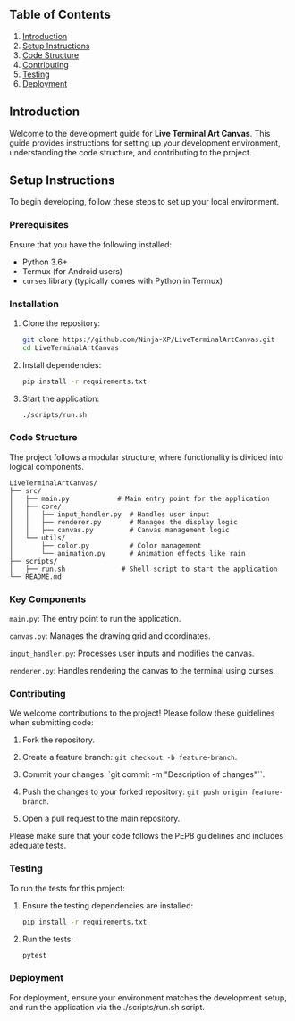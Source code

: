 ## Table of Contents
1. [Introduction](#introduction)
2. [Setup Instructions](#setup-instructions)
3. [Code Structure](#code-structure)
4. [Contributing](#contributing)
5. [Testing](#testing)
6. [Deployment](#deployment)

## Introduction

Welcome to the development guide for **Live Terminal Art Canvas**. This guide provides instructions for setting up your development environment, understanding the code structure, and contributing to the project.

## Setup Instructions

To begin developing, follow these steps to set up your local environment.

### Prerequisites
Ensure that you have the following installed:
- Python 3.6+
- Termux (for Android users)
- `curses` library (typically comes with Python in Termux)

### Installation
1. Clone the repository:
   ```bash
   git clone https://github.com/Ninja-XP/LiveTerminalArtCanvas.git
   cd LiveTerminalArtCanvas
   ```

2. Install dependencies:

   ```bash
   pip install -r requirements.txt
   ```

3. Start the application:

   ```bash
   ./scripts/run.sh
   ```

### Code Structure

The project follows a modular structure, where functionality is divided into logical components.

```
LiveTerminalArtCanvas/
├── src/
│   ├── main.py            # Main entry point for the application
│   ├── core/
│   │   ├── input_handler.py  # Handles user input
│   │   ├── renderer.py       # Manages the display logic
│   │   ├── canvas.py         # Canvas management logic
│   └── utils/
│       ├── color.py          # Color management
│       └── animation.py      # Animation effects like rain
├── scripts/
│   ├── run.sh              # Shell script to start the application
└── README.md
```

### Key Components

`main.py`: The entry point to run the application.

`canvas.py`: Manages the drawing grid and coordinates.

`input_handler.py`: Processes user inputs and modifies the canvas.

`renderer.py`: Handles rendering the canvas to the terminal using curses.

### Contributing

We welcome contributions to the project! Please follow these guidelines when submitting code:

1. Fork the repository.


2. Create a feature branch: `git checkout -b feature-branch`.


3. Commit your changes: `git commit -m "Description of changes"``.


4. Push the changes to your forked repository: `git push origin feature-branch`.


5. Open a pull request to the main repository.



Please make sure that your code follows the PEP8 guidelines and includes adequate tests.



### Testing

To run the tests for this project:

1. Ensure the testing dependencies are installed:

   ```bash
   pip install -r requirements.txt
   ```


2. Run the tests:

   ```bash
   pytest
   ```


### Deployment

For deployment, ensure your environment matches the development setup, and run the application via the ./scripts/run.sh script.
